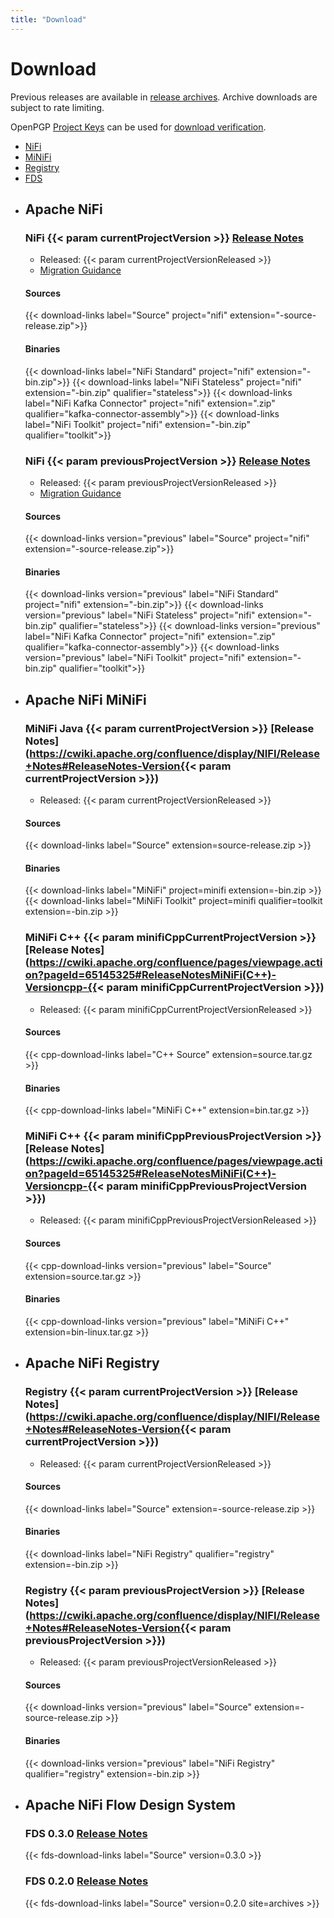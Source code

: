 ```yaml
---
title: "Download"
---
```


# Download

Previous releases are available in [release archives](https://archive.apache.org/dist/nifi/). Archive downloads are
subject to rate limiting.

OpenPGP [Project Keys](https://downloads.apache.org/nifi/KEYS) can be used for
[download verification](https://www.apache.org/info/verification.html).

<ul uk-tab>
  <li id="download-nifi"><a href="">NiFi</a></li>
  <li id="download-minifi"><a href="">MiNiFi</a></li>
  <li id="download-registry"><a href="">Registry</a></li>
  <li id="download-fds"><a href="">FDS</a></li>
</ul>

<script type="text/javascript">
window.addEventListener('uikit:init', () => {
    var hash = window.location.hash
    if (hash) {
        var hashDownloadId = hash.replace(/^#/, 'download-');
        var downloadElement = document.getElementById(hashDownloadId);
        if (downloadElement) { 
            downloadElement.classList.add('uk-active'); 
        }
    }
});
</script>

<ul class="uk-switcher">
<li>

## Apache NiFi

### NiFi {{< param currentProjectVersion >}} <a href="https://cwiki.apache.org/confluence/display/NIFI/Release+Notes#ReleaseNotes-Version{{< param currentProjectVersion >}}">Release Notes</a>

- Released: {{< param currentProjectVersionReleased >}}
- [Migration Guidance](https://cwiki.apache.org/confluence/display/NIFI/Migration+Guidance)

#### Sources
{{< download-links label="Source" project="nifi" extension="-source-release.zip">}}
#### Binaries
{{< download-links label="NiFi Standard" project="nifi" extension="-bin.zip">}}
{{< download-links label="NiFi Stateless" project="nifi" extension="-bin.zip" qualifier="stateless">}}
{{< download-links label="NiFi Kafka Connector" project="nifi" extension=".zip" qualifier="kafka-connector-assembly">}}
{{< download-links label="NiFi Toolkit" project="nifi" extension="-bin.zip" qualifier="toolkit">}}

### NiFi {{< param previousProjectVersion >}} <a href="https://cwiki.apache.org/confluence/display/NIFI/Release+Notes#ReleaseNotes-Version{{< param previousProjectVersion >}}">Release Notes</a>

- Released: {{< param previousProjectVersionReleased >}}
- [Migration Guidance](https://cwiki.apache.org/confluence/display/NIFI/Migration+Guidance)

#### Sources
{{< download-links version="previous" label="Source" project="nifi" extension="-source-release.zip">}}

#### Binaries
{{< download-links version="previous" label="NiFi Standard" project="nifi" extension="-bin.zip">}}
{{< download-links version="previous" label="NiFi Stateless" project="nifi" extension="-bin.zip" qualifier="stateless">}}
{{< download-links version="previous" label="NiFi Kafka Connector" project="nifi" extension=".zip" qualifier="kafka-connector-assembly">}}
{{< download-links version="previous" label="NiFi Toolkit" project="nifi" extension="-bin.zip" qualifier="toolkit">}}

</li>
<li>

## Apache NiFi MiNiFi

### MiNiFi Java {{< param currentProjectVersion >}} [Release Notes](https://cwiki.apache.org/confluence/display/NIFI/Release+Notes#ReleaseNotes-Version{{< param currentProjectVersion >}})

- Released: {{< param currentProjectVersionReleased >}}

#### Sources
 {{< download-links label="Source" extension=source-release.zip >}}
#### Binaries
 {{< download-links label="MiNiFi" project=minifi extension=-bin.zip >}}
 {{< download-links label="MiNiFi Toolkit" project=minifi qualifier=toolkit extension=-bin.zip >}}

### MiNiFi C++ {{< param minifiCppCurrentProjectVersion >}} [Release Notes](https://cwiki.apache.org/confluence/pages/viewpage.action?pageId=65145325#ReleaseNotesMiNiFi(C++)-Versioncpp-{{< param minifiCppCurrentProjectVersion >}})

- Released: {{< param minifiCppCurrentProjectVersionReleased >}}

#### Sources
{{< cpp-download-links label="C++ Source" extension=source.tar.gz >}}
#### Binaries
{{< cpp-download-links label="MiNiFi C++" extension=bin.tar.gz >}}

### MiNiFi C++ {{< param minifiCppPreviousProjectVersion >}} [Release Notes](https://cwiki.apache.org/confluence/pages/viewpage.action?pageId=65145325#ReleaseNotesMiNiFi(C++)-Versioncpp-{{< param minifiCppPreviousProjectVersion >}})

- Released: {{< param minifiCppPreviousProjectVersionReleased >}}

#### Sources
{{< cpp-download-links version="previous" label="Source" extension=source.tar.gz >}}
#### Binaries
{{< cpp-download-links version="previous" label="MiNiFi C++" extension=bin-linux.tar.gz >}}

</li>
<li>

## Apache NiFi Registry

### Registry {{< param currentProjectVersion >}} [Release Notes](https://cwiki.apache.org/confluence/display/NIFI/Release+Notes#ReleaseNotes-Version{{< param currentProjectVersion >}})

- Released: {{< param currentProjectVersionReleased >}}

#### Sources
{{< download-links label="Source" extension=-source-release.zip >}}
#### Binaries
{{< download-links label="NiFi Registry" qualifier="registry" extension=-bin.zip >}}

### Registry {{< param previousProjectVersion >}} [Release Notes](https://cwiki.apache.org/confluence/display/NIFI/Release+Notes#ReleaseNotes-Version{{< param previousProjectVersion >}})

- Released: {{< param previousProjectVersionReleased >}}

#### Sources
{{< download-links version="previous" label="Source" extension=-source-release.zip >}}
#### Binaries
{{< download-links version="previous" label="NiFi Registry" qualifier="registry" extension=-bin.zip >}}

</li>
<li>

## Apache NiFi Flow Design System

### FDS 0.3.0 [Release Notes](https://cwiki.apache.org/confluence/display/NIFI/Release+Notes#ReleaseNotes-NiFiFlowDesignSystem0.3.0)

{{< fds-download-links label="Source" version=0.3.0 >}}

### FDS 0.2.0 [Release Notes](https://cwiki.apache.org/confluence/display/NIFI/Release+Notes#ReleaseNotes-NiFiFlowDesignSystem0.2.0)

{{< fds-download-links label="Source" version=0.2.0 site=archives >}}

</li>
</ul>
